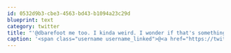 ```yaml
---
id: 0532d9b3-cbe3-4563-bd43-b1094a23c29d
blueprint: text
category: twitter
title: "'@dbarefoot me too. I kinda weird. I wonder if that's something you can pay for now"
caption: '<span class="username username_linked">@<a href="https://twitter.com/dbarefoot" title="Darren Barefoot">dbarefoot</a></span> me too. I kinda weird. I wonder if that''s something you can pay for now'
---
```

